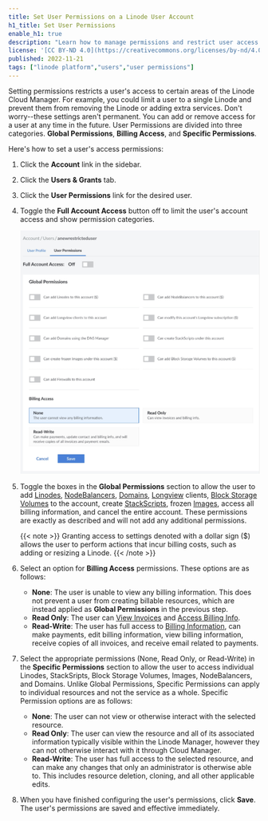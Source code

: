 ```yaml
---
title: Set User Permissions on a Linode User Account
h1_title: Set User Permissions
enable_h1: true
description: "Learn how to manage permissions and restrict user access on a Linode account."
license: '[CC BY-ND 4.0](https://creativecommons.org/licenses/by-nd/4.0)'
published: 2022-11-21
tags: ["linode platform","users","user permissions"]
---
```


Setting permissions restricts a user's access to certain areas of the Linode Cloud Manager. For example, you could limit a user to a single Linode and prevent them from removing the Linode or adding extra services. Don't worry--these settings aren't permanent. You can add or remove access for a user at any time in the future. User Permissions are divided into three categories. **Global Permissions**, **Billing Access**, and **Specific Permissions**.

Here's how to set a user's access permissions:

1. Click the **Account** link in the sidebar.
1. Click the **Users & Grants** tab.
1. Click the **User Permissions** link for the desired user.
1. Toggle the **Full Account Access** button off to limit the user's account access and show permission categories.

    ![Configure User permissions in the Linode Cloud Manager.](accounts-user-permissions.png "Configure User permissions in the Linode Cloud Manager")

1. Toggle the boxes in the **Global Permissions** section to allow the user to add [Linodes](/docs/products/platform/accounts/get-started/), [NodeBalancers](/docs/products/networking/nodebalancers/get-started/), [Domains](/docs/products/networking/dns-manager/), [Longview](/docs/guides/what-is-longview/) clients, [Block Storage Volumes](/docs/products/storage/block-storage/) to the account, create [StackScripts](/docs/platform/stackscripts/), frozen [Images](/docs/products/tools/images/), access all billing information, and cancel the entire account. These permissions are exactly as described and will not add any additional permissions.

    {{< note >}}
Granting access to settings denoted with a dollar sign ($) allows the user to perform actions that incur billing costs, such as adding or resizing a Linode.
{{< /note >}}

1. Select an option for **Billing Access** permissions. These options are as follows:

    - **None**: The user is unable to view any billing information. This does not prevent a user from creating billable resources, which are instead applied as **Global Permissions** in the previous step.
    - **Read Only**: The user can [View Invoices](/docs/products/platform/billing/guides/view-history/) and [Access Billing Info](/docs/products/platform/billing/guides/access-billing/).
    - **Read-Write**: The user has full access to [Billing Information](/docs/products/platform/billing/guides/access-billing/), can make payments, edit billing information, view billing information, receive copies of all invoices, and receive email related to payments.

1. Select the appropriate permissions (None, Read Only, or Read-Write) in the **Specific Permissions** section to allow the user to access individual Linodes, StackSripts, Block Storage Volumes, Images, NodeBalancers, and Domains. Unlike Global Permissions, Specific Permissions can apply to individual resources and not the service as a whole. Specific Permission options are as follows:

    - **None**: The user can not view or otherwise interact with the selected resource.
    - **Read Only**: The user can view the resource and all of its associated information typically visible within the Linode Manager, however they can not otherwise interact with it through Cloud Manager.
    - **Read-Write**: The user has full access to the selected resource, and can make any changes that only an administrator is otherwise able to. This includes resource deletion, cloning, and all other applicable edits.

1. When you have finished configuring the user's permissions, click **Save**. The user's permissions are saved and effective immediately.